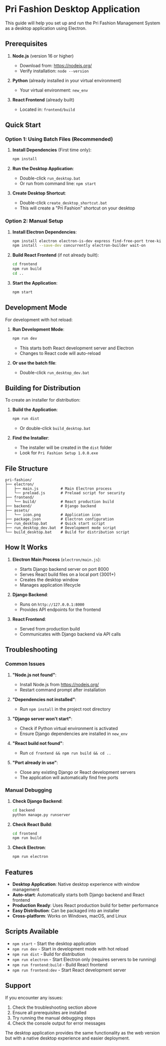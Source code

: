 # Pri Fashion Desktop Application

This guide will help you set up and run the Pri Fashion Management System as a desktop application using Electron.

## Prerequisites

1. **Node.js** (version 16 or higher)
   - Download from: https://nodejs.org/
   - Verify installation: `node --version`

2. **Python** (already installed in your virtual environment)
   - Your virtual environment: `new_env`

3. **React Frontend** (already built)
   - Located in: `frontend/build`

## Quick Start

### Option 1: Using Batch Files (Recommended)

1. **Install Dependencies** (First time only):
   ```bash
   npm install
   ```

2. **Run the Desktop Application**:
   - Double-click `run_desktop.bat`
   - Or run from command line: `npm start`

3. **Create Desktop Shortcut**:
   - Double-click `create_desktop_shortcut.bat`
   - This will create a "Pri Fashion" shortcut on your desktop

### Option 2: Manual Setup

1. **Install Electron Dependencies**:
   ```bash
   npm install electron electron-is-dev express find-free-port tree-kill
   npm install --save-dev concurrently electron-builder wait-on
   ```

2. **Build React Frontend** (if not already built):
   ```bash
   cd frontend
   npm run build
   cd ..
   ```

3. **Start the Application**:
   ```bash
   npm start
   ```

## Development Mode

For development with hot reload:

1. **Run Development Mode**:
   ```bash
   npm run dev
   ```
   - This starts both React development server and Electron
   - Changes to React code will auto-reload

2. **Or use the batch file**:
   - Double-click `run_desktop_dev.bat`

## Building for Distribution

To create an installer for distribution:

1. **Build the Application**:
   ```bash
   npm run dist
   ```
   - Or double-click `build_desktop.bat`

2. **Find the Installer**:
   - The installer will be created in the `dist` folder
   - Look for `Pri Fashion Setup 1.0.0.exe`

## File Structure

```
pri-fashion/
├── electron/
│   ├── main.js          # Main Electron process
│   └── preload.js       # Preload script for security
├── frontend/
│   └── build/           # React production build
├── backend/             # Django backend
├── assets/
│   └── icon.png         # Application icon
├── package.json         # Electron configuration
├── run_desktop.bat      # Quick start script
├── run_desktop_dev.bat  # Development mode script
└── build_desktop.bat    # Build for distribution script
```

## How It Works

1. **Electron Main Process** (`electron/main.js`):
   - Starts Django backend server on port 8000
   - Serves React build files on a local port (3001+)
   - Creates the desktop window
   - Manages application lifecycle

2. **Django Backend**:
   - Runs on `http://127.0.0.1:8000`
   - Provides API endpoints for the frontend

3. **React Frontend**:
   - Served from production build
   - Communicates with Django backend via API calls

## Troubleshooting

### Common Issues

1. **"Node.js not found"**:
   - Install Node.js from https://nodejs.org/
   - Restart command prompt after installation

2. **"Dependencies not installed"**:
   - Run `npm install` in the project root directory

3. **"Django server won't start"**:
   - Check if Python virtual environment is activated
   - Ensure Django dependencies are installed in `new_env`

4. **"React build not found"**:
   - Run `cd frontend && npm run build && cd ..`

5. **"Port already in use"**:
   - Close any existing Django or React development servers
   - The application will automatically find free ports

### Manual Debugging

1. **Check Django Backend**:
   ```bash
   cd backend
   python manage.py runserver
   ```

2. **Check React Build**:
   ```bash
   cd frontend
   npm run build
   ```

3. **Check Electron**:
   ```bash
   npm run electron
   ```

## Features

- **Desktop Application**: Native desktop experience with window management
- **Auto-start**: Automatically starts both Django backend and React frontend
- **Production Ready**: Uses React production build for better performance
- **Easy Distribution**: Can be packaged into an installer
- **Cross-platform**: Works on Windows, macOS, and Linux

## Scripts Available

- `npm start` - Start the desktop application
- `npm run dev` - Start in development mode with hot reload
- `npm run dist` - Build for distribution
- `npm run electron` - Start Electron only (requires servers to be running)
- `npm run frontend:build` - Build React frontend
- `npm run frontend:dev` - Start React development server

## Support

If you encounter any issues:

1. Check the troubleshooting section above
2. Ensure all prerequisites are installed
3. Try running the manual debugging steps
4. Check the console output for error messages

The desktop application provides the same functionality as the web version but with a native desktop experience and easier deployment.

